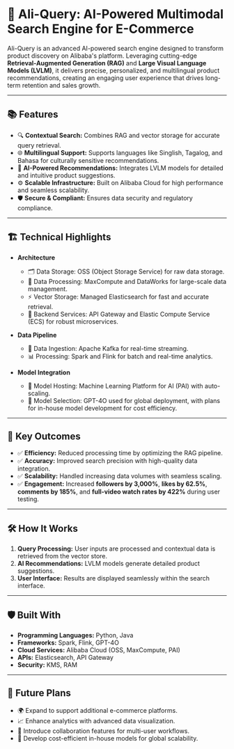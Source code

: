 # 🚀 **Ali-Query: AI-Powered Multimodal Search Engine for E-Commerce**

Ali-Query is an advanced AI-powered search engine designed to transform product discovery on Alibaba's platform. Leveraging cutting-edge **Retrieval-Augmented Generation (RAG)** and **Large Visual Language Models (LVLM)**, it delivers precise, personalized, and multilingual product recommendations, creating an engaging user experience that drives long-term retention and sales growth.  

---

## 📚 **Features**
- 🔍 **Contextual Search:** Combines RAG and vector storage for accurate query retrieval.  
- 🌐 **Multilingual Support:** Supports languages like Singlish, Tagalog, and Bahasa for culturally sensitive recommendations.  
- 🤖 **AI-Powered Recommendations:** Integrates LVLM models for detailed and intuitive product suggestions.  
- ⚙️ **Scalable Infrastructure:** Built on Alibaba Cloud for high performance and seamless scalability.  
- 🛡️ **Secure & Compliant:** Ensures data security and regulatory compliance.

---

## 🏗️ **Technical Highlights**
- **Architecture**  
  - 🗂️ Data Storage: OSS (Object Storage Service) for raw data storage.  
  - 🧮 Data Processing: MaxCompute and DataWorks for large-scale data management.  
  - ⚡ Vector Storage: Managed Elasticsearch for fast and accurate retrieval.  
  - 📡 Backend Services: API Gateway and Elastic Compute Service (ECS) for robust microservices.  

- **Data Pipeline**  
  - 🔄 Data Ingestion: Apache Kafka for real-time streaming.  
  - 📊 Processing: Spark and Flink for batch and real-time analytics.  

- **Model Integration**  
  - 🤝 Model Hosting: Machine Learning Platform for AI (PAI) with auto-scaling.  
  - 🧠 Model Selection: GPT-4O used for global deployment, with plans for in-house model development for cost efficiency.  

---

## 🌟 **Key Outcomes**
- ✅ **Efficiency:** Reduced processing time by optimizing the RAG pipeline.  
- ✅ **Accuracy:** Improved search precision with high-quality data integration.  
- ✅ **Scalability:** Handled increasing data volumes with seamless scaling.  
- ✅ **Engagement:** Increased **followers by 3,000%**, **likes by 62.5%**, **comments by 185%**, and **full-video watch rates by 422%** during user testing.  

---

## 🛠️ **How It Works**
1. **Query Processing:** User inputs are processed and contextual data is retrieved from the vector store.  
2. **AI Recommendations:** LVLM models generate detailed product suggestions.  
3. **User Interface:** Results are displayed seamlessly within the search interface.  

---

## 🛡️ **Built With**
- **Programming Languages:** Python, Java  
- **Frameworks:** Spark, Flink, GPT-4O  
- **Cloud Services:** Alibaba Cloud (OSS, MaxCompute, PAI)  
- **APIs:** Elasticsearch, API Gateway  
- **Security:** KMS, RAM  

---

## 🔮 **Future Plans**
- 🌍 Expand to support additional e-commerce platforms.  
- 📈 Enhance analytics with advanced data visualization.  
- 🤝 Introduce collaboration features for multi-user workflows.  
- 🧠 Develop cost-efficient in-house models for global scalability.  

